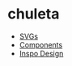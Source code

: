 # chuleta

- [SVGs](./src/svg.md)
- [Components](./src/components.md)
- [Inspo Design](./src/design-inspiration.md)
